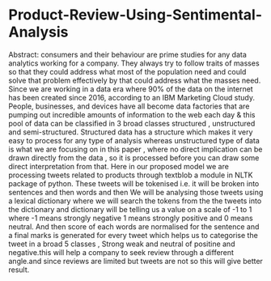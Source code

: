 # Product-Review-Using-Sentimental-Analysis

Abstract: consumers and their behaviour are prime studies for any data analytics working for a company. They always try to follow traits of masses so that they could address what most of the population need and could solve that problem effectively by that could address what the masses need. Since we are working in a data era where 90% of the data on the internet has been created since 2016, according to an IBM Marketing Cloud study. People, businesses, and devices have all become data factories that are pumping out incredible amounts of information to the web each day & this pool of data can be classified in 3 broad classes structured , unstructured and semi-structured. Structured data has a structure which makes it very easy to process for any type of analysis whereas unstructured type of data is what we are focusing on in this paper , where no direct implication can be drawn directly from the data , so it is processed before you can draw some direct interpretation from that. Here in our proposed model we are processing tweets related to products through textblob a module in NLTK package of python. These tweets will be tokenised i.e. it will be broken into sentences and then words and then We will be analysing those tweets using a lexical dictionary where we will search the tokens from the the tweets into the dictionary and dictionary will be telling us a value on a scale of -1 to 1 where -1 means strongly negative 1 means strongly positive and 0 means neutral. And then score of each words are normalised for the sentence and a final marks is generated for every tweet which helps us to categorise the tweet in a broad 5 classes , Strong weak and neutral of positine and negative.this will help a company to seek review through a different angle.and since reviews are limited but tweets are not so this will give better result.
